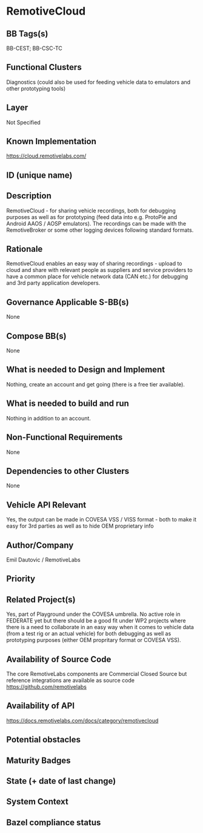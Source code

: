 # RemotiveCloud
## BB Tags(s)
<!-- Tag(s) define in which area(s) (cloud, in-vehicle) the BB is executed, and what type of BB it is (tool, process, microservice) -->
BB-CEST; BB-CSC-TC

## Functional Clusters
<!-- In which Functional Cluster the BB be located; if none of the existing fit new required -->
Diagnostics (could also be used for feeding vehicle data to emulators and other prototyping tools)

## Layer
<!-- AppLayer, MWLayer, OSLayer, HWLayer -->
Not Specified

## Known Implementation
https://cloud.remotivelabs.com/

## ID (unique name)

## Description
<!-- General Description of the BB -->
RemotiveCloud - for sharing vehicle recordings, both for debugging purposes as well as for prototyping (feed data into e.g. ProtoPie and Android AAOS / AOSP emulators). The recordings can be made with the RemotiveBroker or some other logging devices following standard formats.

## Rationale
<!-- Explanation why we need the BB; what problem want to be solved -->
RemotiveCloud enables an easy way of sharing recordings - upload to cloud and share with relevant people as suppliers and service providers to have a common place for vehicle network data (CAN etc.) for debugging and 3rd party application developers.

## Governance Applicable S-BB(s)
<!-- Reference to e.g. UN/EU CRA Cyber Resilience Act; UNECE 156 - Software update and software update management system
Reference to defined S-BB(s) 
Reference to e.g. IS026262, AUTOSAR Spec. X -->
None

## Compose BB(s)
<!-- Link to required BB(s) 
E.g. BB-SC StateManagement 
BB is a composition of other BBs -->
None

## What is needed to Design and Implement
<!-- e.g. we expect to have a certain HW capability and or SW environment or Tool support, or a documentation, or an extra audit, or Test, or Compiler, or Prog. Language, … -->
Nothing, create an account and get going (there is a free tier available).

## What is needed to build and run
<!-- e.g. we expect to have a certain HW capability, or Runtime Environment, or Pre-configuration, or Code-signing, or Test, … -->
Nothing in addition to an account.

## Non-Functional Requirements
<!-- With respect to Safety, Security, Realtime, … -->
None

## Dependencies to other Clusters
<!-- Other clusters are needed. FC Security, FC Storage, …
e.g. If FC Security : Security BBs are needed but you can choose for example crypto BB-SC from company A or crypto BB-SC from company B; several compositions may work -->
None

## Vehicle API Relevant
<!-- If “Yes exists” – where – e.g. COVESA VSS 
If “No” – nothing more to do 
If “Yes, proposal for additional Signals/Information – what should be made available, and where e.g. via (COVESA) VSS/VISS -->
Yes, the output can be made in COVESA VSS / VISS format - both to make it easy for 3rd parties as well as to hide OEM proprietary info

## Author/Company
Emil Dautovic / RemotiveLabs

## Priority
<!-- High, Medium, Low -->

## Related Project(s)
<!-- If Yes – e.g. The BB should be used/added in the Eclipse Blueprint A – for demo purposes, show added value,
If No – Project Proposal (e.g. WP4 in FEDERATE, or in the SDV EcoSystem Community Framework -->
Yes, part of Playground under the COVESA umbrella. 
No active role in FEDERATE yet but there should be a good fit under WP2 projects where there is a need to collaborate in an easy way when it comes to vehicle data (from a test rig or an actual vehicle) for both debugging as well as prototyping purposes (either OEM propritary format or COVESA VSS).

## Availability of Source Code
<!-- Yes / License (e.g. Yes/MIT) 
No – Commercial Closed Source -->
The core RemotiveLabs components are Commercial Closed Source but reference integrations are available as source code https://github.com/remotivelabs

## Availability of API
<!-- Yes / License (e.g. Yes/Apache 2.0)
No - Commercial -->
https://docs.remotivelabs.com/docs/category/remotivecloud

## Potential obstacles

## Maturity Badges
<!-- taken over from Eclipse SDV Process 
See Definition of Badges and their Flavors 
https://gitlab.eclipse.org/eclipse-wg/sdv-wg/sdv-technical-alignment/sdv-technical-topics/sdv-process/sdv-process-definition/-/wikis/Definition%20of%20Badges%20and%20their%20Flavors 


| 			| Documentation | Requirements | Coding Guidelines | Testing | Release Process |
| --------- |:-------------:|:------------:|:-----------------:|:-------:|:---------------:|
| Gold		| Badgelevel    | Badgelevel   | Badgelevel		   | Badgelevel	 | Badgelevel  |
| Silver	| Badgelevel    | Badgelevel   | Badgelevel	  	   | Badgelevel	 | Badgelevel  |
| Bronze	| Badgelevel   	| Badgelevel   | Badgelevel	       | Badgelevel	 | Badgelevel  |
| No		| Badgelevel   	| Badgelevel   | Badgelevel	       | Badgelevel	 | Badgelevel  |
| NotDefined| Badgelevel   	| Badgelevel   | Badgelevel	       | Badgelevel	 | Badgelevel  |

Options:
NotDefined/No/Bronze/Silver/Gold

Example:
| 			| Documentation | Requirements | Coding Guidelines | Testing | Release Process |
| --------- |:-------------:|:------------:|:-----------------:|:-------:|:---------------:|
| Level		| [Gold](urlToDoc)| No 		   | Notdefined		   | Bronze	 | [Silver](urlToDoc) |


-->

## State (+ date of last change)
<!-- 
- Incubating (no code yet)
- Implementation started
- First public release available
- Used in production by 1 OEM
- Used in production by >1 OEM
- Abandoned
 -->

## System Context
<!-- 
OS and runtime/framework requirements

eg.

- AGL
- QNX
- ROS-based
- container runtime
- web assembly
- web service
 -->

## Bazel compliance status
<!-- The S-CORE project requires all BB contributions to be ready for BAZEL compliant (https://github.com/bazelbuild/bazel)-->